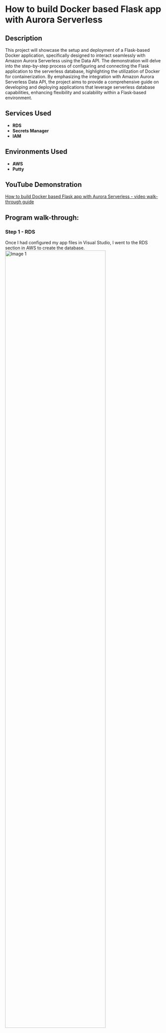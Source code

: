<h1>How to build Docker based Flask app with Aurora Serverless</h1>

<h2>Description</h2>
This project will showcase the setup and deployment of a Flask-based Docker application, specifically designed to interact seamlessly with Amazon Aurora Serverless using the Data API. The demonstration will delve into the step-by-step process of configuring and connecting the Flask application to the serverless database, highlighting the utilization of Docker for containerization. By emphasizing the integration with Amazon Aurora Serverless Data API, the project aims to provide a comprehensive guide on developing and deploying applications that leverage serverless database capabilities, enhancing flexibility and scalability within a Flask-based environment.
<br />


<h2>Services Used</h2>

- <b>RDS</b> 
- <b>Secrets Manager</b>
- <b>IAM</b>



<h2>Environments Used </h2>

- <b>AWS</b>
- <b>Putty</b>

<h2>YouTube Demonstration </h2>

[How to build Docker based Flask app with Aurora Serverless - video walk-through guide](https://youtu.be/DBxDYXgn-vs)


<h2>Program walk-through:</h2> 
<H3>Step 1 - RDS</H3>
Once I had configured my app files in Visual Studio, I went to the RDS section in AWS to create the database.

<img src="https://i.imgur.com/LokNBMZ.png" height="80%" width="80%" alt="Image 1"/>


<H3>Step 2 – Secrets Manager</H3>
In this section I created a secret key in order to store credentials.

<img src="https://i.imgur.com/UzVNQMg.png" height="80%" width="80%" alt="Image 1"/>


<H3>Step 3 – Connect to database</H3>
In this section I used the query editor to test whether my Secrets Manager was working correctly.


<img src="https://i.imgur.com/oCWhkqD.png" width="80%" alt="Image 3"/>


<H3>Step 4 – IAM</H3>
In this section I created a user that had full access to RDS.
<img src="https://i.imgur.com/O88BBjh.png" height="80%" width="80%" alt="Image 4"/>

